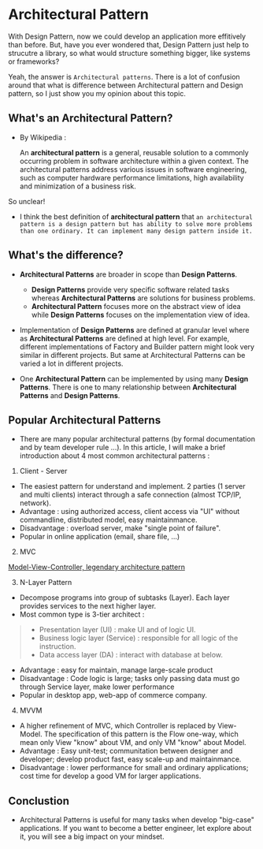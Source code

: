 # Architectural Pattern
 With Design Pattern, now we could develop an application more effitively than before. But, have you ever wondered that, Design Pattern just help to strucutre a library, so what would structure something bigger, like systems or frameworks? 

Yeah, the answer is `Architectural patterns`. There is a lot of confusion around that what is difference between Architectural pattern and Design pattern, so I just show you my opinion about this topic.

## What's an Architectural Pattern?
- By Wikipedia :

    An __architectural pattern__ is a general, reusable solution to a commonly occurring problem in software architecture within a given context.
    The architectural patterns address various issues in software engineering, such as computer hardware performance limitations, high availability and minimization of a business risk. 

So unclear!
- I think the best definition of __architectural pattern__ that `an architectural pattern is a design pattern but has ability to solve more problems than one ordinary. It can implement many design pattern inside it.`

## What's the difference?
- __Architectural Patterns__ are broader in scope than __Design Patterns__. 
  + __Design Patterns__ provide very specific software related tasks whereas __Architectural Patterns__ are solutions for business problems.
  + __Architectural Pattern__ focuses more on the abstract view of idea while __Design Patterns__ focuses on the implementation view of idea.

- Implementation of __Design Patterns__ are defined at granular level where as __Architectural Patterns__ are defined at high level. For example, different implementations of Factory and Builder pattern might look very similar in different projects. But same at Architectural Patterns can be varied a lot in different projects.

- One __Architectural Pattern__ can be implemented by using many __Design Patterns__. There is one to many relationship between __Architectural Patterns__ and __Design Patterns__.

<!-- ![](/different_Archi_Desig.png) -->

## Popular Architectural Patterns
- There are many popular architectural patterns (by formal documentation and by team developer rule ...). In this article, I will make a brief introduction about 4 most common architectural patterns : 

1. Client - Server 
- The easiest pattern for understand and implement. 2 parties (1 server and multi clients) interact through a safe connection (almost TCP/IP, network). 
- Advantage : using authorized access, client access via "UI" without commandline, distributed model, easy maintainmance.
- Disadvantage : overload server, make "single point of failure".
- Popular in online application (email, share file, ...)

2. MVC

[Model-View-Controller, legendary architecture pattern](./Mvc.md)

3. N-Layer Pattern
- Decompose programs into group of subtasks (Layer). Each layer provides services to the next higher layer.
- Most common type is 3-tier architect :
> + Presentation layer (UI) : make UI and of logic UI.
> + Business logic layer (Service) : responsible for all logic of the instruction. 
> + Data access layer (DA) : interact with database at below.
- Advantage : easy for maintain, manage large-scale product
- Disadvantage : Code logic is large; tasks only passing data must go through Service layer, make lower performance
- Popular in desktop app, web-app of commerce company.

4. MVVM
- A higher refinement of MVC, which Controller is replaced by View-Model. The specification of this pattern is the Flow one-way, which mean only View "know" about VM, and only VM "know" about Model.  
- Advantage : Easy unit-test; communitation between designer and developer; develop product fast, easy scale-up and maintainmance.
- Disadvantage : lower performance for small and ordinary applications; cost time for develop a good VM for larger applications.

## Conclustion
- Architectural Patterns is useful for many tasks when develop "big-case" applications. If you want to become a better engineer, let explore about it, you will see a big impact on your mindset. 